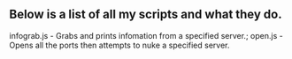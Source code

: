 ## Below is a list of all my scripts and what they do.
infograb.js - Grabs and prints infomation from a specified server.;
open.js - Opens all the ports then attempts to nuke a specified server.
